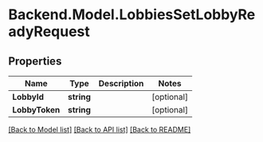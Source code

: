 # Backend.Model.LobbiesSetLobbyReadyRequest

## Properties

Name | Type | Description | Notes
------------ | ------------- | ------------- | -------------
**LobbyId** | **string** |  | [optional] 
**LobbyToken** | **string** |  | [optional] 

[[Back to Model list]](../README.md#documentation-for-models) [[Back to API list]](../README.md#documentation-for-api-endpoints) [[Back to README]](../README.md)

